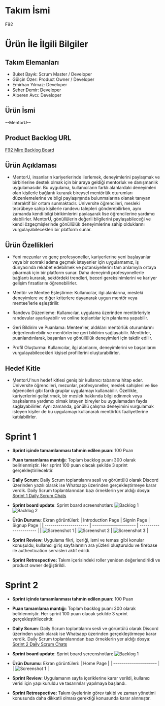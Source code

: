 # **Takım İsmi**

F92

# Ürün İle İlgili Bilgiler

## Takım Elemanları

- Buket Bayık: Scrum Master / Developer
- Gülçin Özer: Product Owner / Developer
- Emirhan Yılmaz: Developer
- Seher Demir: Developer
- Alperen Avcı: Developer

## Ürün İsmi

--MentorU--

## Product Backlog URL

[F92 Miro Backlog Board](https://miro.com/app/board/uXjVM9tBgAs=/?share_link_id=848042798699)

## Ürün Açıklaması

- MentorU, insanların kariyerlerinde ilerlemek, deneyimlerini paylaşmak ve birbirlerine destek olmak için bir araya geldiği mentorluk ve danışmanlık uygulamasıdır. Bu uygulama, kullanıcıların farklı alanlardaki deneyimleri olan kişilerle bağlantı kurarak bireysel mentörlük oturumları düzenlemelerine ve bilgi paylaşımında bulunmalarına olanak tanıyan interaktif bir ortam sunmaktadır. Üniversite öğrencileri, mesleki tecrübeye sahip kişilerle randevu talepleri gönderebilirken, aynı zamanda kendi bilgi birikimlerini paylaşarak lise öğrencilerine yardımcı olabilirler. MentorU, gönüllülerin değerli bilgilerini paylaşabileceği ve kendi özgeçmişlerinde gönüllülük deneyimlerine sahip olduklarını vurgulayabilecekleri bir platform sunar.

## Ürün Özellikleri

- Yeni mezunlar ve genç profesyoneller, kariyerlerine yeni başlayanlar veya bir sonraki adıma geçmek isteyenler için uygulamamız, iş dünyasında rekabet edebilmek ve potansiyellerini tam anlamıyla ortaya çıkarmak için bir platform sunar. Daha deneyimli profesyonellerle bağlantı kurarak, sektördeki trendleri, beceri gereksinimlerini ve kariyer gelişim fırsatlarını öğrenebilirler.

- Mentör ve Mentee Eşleştirme: Kullanıcılar, ilgi alanlarına, mesleki deneyimlere ve diğer kriterlere dayanarak uygun mentör veya mentee'lerle eşleştirilir.
  
- Randevu Düzenleme: Kullanıcılar, uygulama üzerinden mentörleriyle randevular ayarlayabilir ve online toplantılar için planlama yapabilir.

- Geri Bildirim ve Puanlama: Mentee'ler, aldıkları mentörlük oturumlarını değerlendirebilir ve mentörlerine geri bildirim sağlayabilir. Mentörler, puanlandırılarak, başarıları ve gönüllülük deneyimleri için takdir edilir.

- Profil Oluşturma: Kullanıcılar, ilgi alanlarını, deneyimlerini ve başarılarını vurgulayabilecekleri kişisel profillerini oluşturabilirler.

## Hedef Kitle

- MentorU'nun hedef kitlesi geniş bir kullanıcı tabanına hitap eder. Üniversite öğrencileri, mezunlar, profesyoneller, meslek sahipleri ve lise öğrencileri gibi farklı gruplar uygulamayı kullanabilir. Özellikle, kariyerlerini geliştirmek, bir meslek hakkında bilgi edinmek veya başkalarına yardımcı olmak isteyen bireyler bu uygulamadan fayda sağlayabilirler. Aynı zamanda, gönüllü çalışma deneyimini vurgulamak isteyen kişiler de bu uygulamayı kullanarak mentörlük faaliyetlerine katılabilirler.

# Sprint 1

- **Sprint içinde tamamlanması tahmin edilen puan**: 100 Puan

- **Puan tamamlama mantığı**: Toplam backlog puanı 300 olarak belirlenmiştir. Her sprint 100 puan olacak şekilde 3 sprint gerçekleştirilecektir.

- **Daily Scrum**: Daily Scrum toplantılarını sesli ve görüntülü olarak Discord üzerinden yazılı olarak ise Whatsapp üzerinden gerçekleştirmeye karar verdik. Daily Scrum toplantılarından bazı örneklerin yer aldığı dosya: [Sprint 1 Daily Scrum Chats](https://github.com/OUA-F92/oua-f92/blob/main/ProjecManagement/Sprint1Documents/DailyScrumMeetingNotesSprint1.docx)

- **Sprint board update**: Sprint board screenshotları: 
![Backlog 1](https://github.com/OUA-F92/oua-f92/blob/main/ProjecManagement/Sprint1Documents/backlog1%2C.png)
![Backlog 2](https://github.com/OUA-F92/oua-f92/blob/main/ProjecManagement/Sprint1Documents/backlog2.png) 

- **Ürün Durumu**: Ekran görüntüleri:
  | Introduction Page      | Signin Page            | Signup Page            |
  | ---------------------- | ---------------------- | ---------------------- |
  | ![Screenshot 1](https://github.com/OUA-F92/oua-f92/blob/main/ProjecManagement/Sprint1Documents/introduction_page.png) | ![Screenshot 2](https://github.com/OUA-F92/oua-f92/blob/main/ProjecManagement/Sprint1Documents/signin_page.png) | ![Screenshot 3](https://github.com/OUA-F92/oua-f92/blob/main/ProjecManagement/Sprint1Documents/register_page.png) |


- **Sprint Review**:
Uygulama fikri, içeriği, ismi ve teması gibi konular konuşuldu, kullanıcı giriş sayfalarının ara yüzleri oluşturuldu ve firebase ile authentication servisleri aktif edildi. 

- **Sprint Retrospective:**
Takım içerisindeki roller yeniden değerlendirildi ve product owner değiştirildi.

# Sprint 2

- **Sprint içinde tamamlanması tahmin edilen puan**: 100 Puan

- **Puan tamamlama mantığı**: Toplam backlog puanı 300 olarak belirlenmiştir. Her sprint 100 puan olacak şekilde 3 sprint gerçekleştirilecektir.

- **Daily Scrum**: Daily Scrum toplantılarını sesli ve görüntülü olarak Discord üzerinden yazılı olarak ise Whatsapp üzerinden gerçekleştirmeye karar verdik. Daily Scrum toplantılarından bazı örneklerin yer aldığı dosya: [Sprint 2 Daily Scrum Chats](https://github.com/OUA-F92/oua-f92/blob/main/ProjecManagement/Sprint2Documents/DailyScrumMeetingsSprint2.odt)

- **Sprint board update**: Sprint board screenshotları: 
![Backlog 1](https://github.com/OUA-F92/oua-f92/blob/main/ProjecManagement/Sprint2Documents/backlog.jpg)

- **Ürün Durumu**: Ekran görüntüleri:
  | Home Page              |
  | ---------------------- |
  | ![Screenshot 1](https://github.com/OUA-F92/oua-f92/blob/main/ProjecManagement/Sprint2Documents/homepage.jpg) |


- **Sprint Review**:
Uygulamanın sayfa içeriklerine karar verildi, kullanıcı verisi için yapı kuruldu ve tasarımlar yapılmaya başlandı. 

- **Sprint Retrospective:**
Takım üyelerinin görev takibi ve zaman yönetimi konusunda daha dikkatli olması gerektiği konusunda karar alınmıştır.
